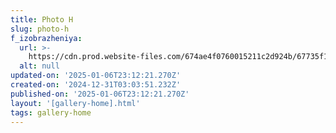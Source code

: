 ```yaml
---
title: Photo H
slug: photo-h
f_izobrazheniya:
  url: >-
    https://cdn.prod.website-files.com/674ae4f0760015211c2d924b/67735f170341c19468768d6e_6750adb93a7eda7dfd70c970_fJwCOe-PuQc-1-e1618670813671.jpeg
  alt: null
updated-on: '2025-01-06T23:12:21.270Z'
created-on: '2024-12-31T03:03:51.232Z'
published-on: '2025-01-06T23:12:21.270Z'
layout: '[gallery-home].html'
tags: gallery-home
---
```



